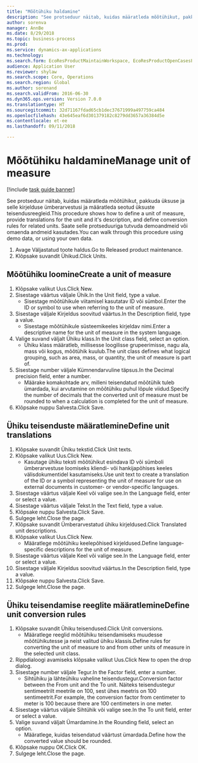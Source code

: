 ```yaml
--- 
title: "Mõõtühiku haldamine"
description: "See protseduur näitab, kuidas määratleda mõõtühikut, pakkuda üksuse ja selle kirjelduse ümberarvestusi ja määratleda seotud üksuste teisendusreegleid."
author: sorenva
manager: AnnBe
ms.date: 8/29/2018
ms.topic: business-process
ms.prod: 
ms.service: dynamics-ax-applications
ms.technology: 
ms.search.form: EcoResProductMaintainWorkspace, EcoResProductOpenCasesFormPart, UnitOfMeasure, UnitOfMeasureReportingTranslation, UnitOfMeasureTranslation, UnitOfMeasureConversion, UnitOfMeasureConversionEditOrCreate, UnitOfMeasureLookup
audience: Application User
ms.reviewer: shylaw
ms.search.scope: Core, Operations
ms.search.region: Global
ms.author: sorenand
ms.search.validFrom: 2016-06-30
ms.dyn365.ops.version: Version 7.0.0
ms.translationtype: HT
ms.sourcegitcommit: 32d71167fdad65cb1dec37671999a497759ca484
ms.openlocfilehash: 43e645eaf6d301379182c8279dd3657a36384d5e
ms.contentlocale: et-ee
ms.lasthandoff: 09/11/2018

---
```

# <a name="manage-unit-of-measure"></a><span data-ttu-id="11894-103">Mõõtühiku haldamine</span><span class="sxs-lookup"><span data-stu-id="11894-103">Manage unit of measure</span></span>

[!include [task guide banner](../../includes/task-guide-banner.md)]

<span data-ttu-id="11894-104">See protseduur näitab, kuidas määratleda mõõtühikut, pakkuda üksuse ja selle kirjelduse ümberarvestusi ja määratleda seotud üksuste teisendusreegleid.</span><span class="sxs-lookup"><span data-stu-id="11894-104">This procedure shows how to define a unit of measure, provide translations for the unit and it's description, and define conversion rules for related units.</span></span> <span data-ttu-id="11894-105">Saate selle protseduuriga tutvuda demoandmeid või omaenda andmeid kasutades.</span><span class="sxs-lookup"><span data-stu-id="11894-105">You can walk through this procedure using demo data, or using your own data.</span></span>

1. <span data-ttu-id="11894-106">Avage Väljastatud toote haldus.</span><span class="sxs-lookup"><span data-stu-id="11894-106">Go to Released product maintenance.</span></span>
2. <span data-ttu-id="11894-107">Klõpsake suvandit Ühikud.</span><span class="sxs-lookup"><span data-stu-id="11894-107">Click Units.</span></span>

## <a name="create-a-unit-of-measure"></a><span data-ttu-id="11894-108">Mõõtühiku loomine</span><span class="sxs-lookup"><span data-stu-id="11894-108">Create a unit of measure</span></span>
1. <span data-ttu-id="11894-109">Klõpsake valikut Uus.</span><span class="sxs-lookup"><span data-stu-id="11894-109">Click New.</span></span>
2. <span data-ttu-id="11894-110">Sisestage väärtus väljale Ühik.</span><span class="sxs-lookup"><span data-stu-id="11894-110">In the Unit field, type a value.</span></span>
    * <span data-ttu-id="11894-111">Sisestage mõõtühikule viitamisel kasutatav ID või sümbol.</span><span class="sxs-lookup"><span data-stu-id="11894-111">Enter the ID or symbol to use when referring to the unit of measure.</span></span>  
3. <span data-ttu-id="11894-112">Sisestage väljale Kirjeldus soovitud väärtus.</span><span class="sxs-lookup"><span data-stu-id="11894-112">In the Description field, type a value.</span></span>
    * <span data-ttu-id="11894-113">Sisestage mõõtühikule süsteemikeeles kirjeldav nimi.</span><span class="sxs-lookup"><span data-stu-id="11894-113">Enter a descriptive name for the unit of measure in the system language.</span></span>  
4. <span data-ttu-id="11894-114">Valige suvand väljalt Ühiku klass.</span><span class="sxs-lookup"><span data-stu-id="11894-114">In the Unit class field, select an option.</span></span>
    * <span data-ttu-id="11894-115">Ühiku klass määratleb, millisesse loogilisse grupeerimisse, nagu ala, mass või kogus, mõõtühik kuulub.</span><span class="sxs-lookup"><span data-stu-id="11894-115">The unit class defines what logical grouping, such as area, mass, or quantity, the unit of measure is part of.</span></span>  
5. <span data-ttu-id="11894-116">Sisestage number väljale Kümnendarvuline täpsus.</span><span class="sxs-lookup"><span data-stu-id="11894-116">In the Decimal precision field, enter a number.</span></span>
    * <span data-ttu-id="11894-117">Määrake komakohtade arv, milleni teisendatud mõõtühik tuleb ümardada, kui arvutamine on mõõtühiku puhul lõpule viidud.</span><span class="sxs-lookup"><span data-stu-id="11894-117">Specify the number of decimals that the converted unit of measure must be rounded to when a calculation is completed for the unit of measure.</span></span>  
6. <span data-ttu-id="11894-118">Klõpsake nuppu Salvesta.</span><span class="sxs-lookup"><span data-stu-id="11894-118">Click Save.</span></span>

## <a name="define-unit-translations"></a><span data-ttu-id="11894-119">Ühiku teisenduste määratlemine</span><span class="sxs-lookup"><span data-stu-id="11894-119">Define unit translations</span></span>
1. <span data-ttu-id="11894-120">Klõpsake suvandit Ühiku tekstid.</span><span class="sxs-lookup"><span data-stu-id="11894-120">Click Unit texts.</span></span>
2. <span data-ttu-id="11894-121">Klõpsake valikut Uus.</span><span class="sxs-lookup"><span data-stu-id="11894-121">Click New.</span></span>
    * <span data-ttu-id="11894-122">Kasutage ühiku teksti mõõtühikut esindava ID või sümboli ümberarvestuse loomiseks kliendi- või hankijapõhises keeles välisdokumentidel kasutamiseks.</span><span class="sxs-lookup"><span data-stu-id="11894-122">Use unit text to create a translation of the ID or a symbol representing the unit of measure for use on external documents in customer- or vendor-specific languages.</span></span>  
3. <span data-ttu-id="11894-123">Sisestage väärtus väljale Keel või valige see.</span><span class="sxs-lookup"><span data-stu-id="11894-123">In the Language field, enter or select a value.</span></span>
4. <span data-ttu-id="11894-124">Sisestage väärtus väljale Tekst.</span><span class="sxs-lookup"><span data-stu-id="11894-124">In the Text field, type a value.</span></span>
5. <span data-ttu-id="11894-125">Klõpsake nuppu Salvesta.</span><span class="sxs-lookup"><span data-stu-id="11894-125">Click Save.</span></span>
6. <span data-ttu-id="11894-126">Sulgege leht.</span><span class="sxs-lookup"><span data-stu-id="11894-126">Close the page.</span></span>
7. <span data-ttu-id="11894-127">Klõpsake suvandit Ümberarvestatud ühiku kirjeldused.</span><span class="sxs-lookup"><span data-stu-id="11894-127">Click Translated unit descriptions.</span></span>
8. <span data-ttu-id="11894-128">Klõpsake valikut Uus.</span><span class="sxs-lookup"><span data-stu-id="11894-128">Click New.</span></span>
    * <span data-ttu-id="11894-129">Määratlege mõõtühiku keelepõhised kirjeldused.</span><span class="sxs-lookup"><span data-stu-id="11894-129">Define language-specific descriptions for the unit of measure.</span></span>  
9. <span data-ttu-id="11894-130">Sisestage väärtus väljale Keel või valige see.</span><span class="sxs-lookup"><span data-stu-id="11894-130">In the Language field, enter or select a value.</span></span>
10. <span data-ttu-id="11894-131">Sisestage väljale Kirjeldus soovitud väärtus.</span><span class="sxs-lookup"><span data-stu-id="11894-131">In the Description field, type a value.</span></span>
11. <span data-ttu-id="11894-132">Klõpsake nuppu Salvesta.</span><span class="sxs-lookup"><span data-stu-id="11894-132">Click Save.</span></span>
12. <span data-ttu-id="11894-133">Sulgege leht.</span><span class="sxs-lookup"><span data-stu-id="11894-133">Close the page.</span></span>

## <a name="define-unit-conversion-rules"></a><span data-ttu-id="11894-134">Ühiku teisendamise reeglite määratlemine</span><span class="sxs-lookup"><span data-stu-id="11894-134">Define unit conversion rules</span></span>
1. <span data-ttu-id="11894-135">Klõpsake suvandit Ühiku teisendused.</span><span class="sxs-lookup"><span data-stu-id="11894-135">Click Unit conversions.</span></span>
    * <span data-ttu-id="11894-136">Määratlege reeglid mõõtühiku teisendamiseks muudesse mõõtühikutesse ja neist valitud ühiku klassis.</span><span class="sxs-lookup"><span data-stu-id="11894-136">Define rules for converting the unit of measure to and from other units of measure in the selected unit class.</span></span>  
2. <span data-ttu-id="11894-137">Rippdialoogi avamiseks klõpsake valikut Uus.</span><span class="sxs-lookup"><span data-stu-id="11894-137">Click New to open the drop dialog.</span></span>
3. <span data-ttu-id="11894-138">Sisestage number väljale Tegur.</span><span class="sxs-lookup"><span data-stu-id="11894-138">In the Factor field, enter a number.</span></span>
    * <span data-ttu-id="11894-139">Sihtühiku ja lähteühiku vaheline teisendustegur.</span><span class="sxs-lookup"><span data-stu-id="11894-139">Conversion factor between the From unit and the To unit.</span></span> <span data-ttu-id="11894-140">Näiteks teisendustegur sentimeetrilt meetrile on 100, sest ühes meetris on 100 sentimeetrit.</span><span class="sxs-lookup"><span data-stu-id="11894-140">For example, the conversion factor from centimeter to meter is 100 because there are 100 centimeters in one meter.</span></span>  
4. <span data-ttu-id="11894-141">Sisestage väärtus väljale Sihtühik või valige see.</span><span class="sxs-lookup"><span data-stu-id="11894-141">In the To unit field, enter or select a value.</span></span>
5. <span data-ttu-id="11894-142">Valige suvand väljalt Ümardamine.</span><span class="sxs-lookup"><span data-stu-id="11894-142">In the Rounding field, select an option.</span></span>
    * <span data-ttu-id="11894-143">Määratlege, kuidas teisendatud väärtust ümardada.</span><span class="sxs-lookup"><span data-stu-id="11894-143">Define how the converted value should be rounded.</span></span>  
6. <span data-ttu-id="11894-144">Klõpsake nuppu OK.</span><span class="sxs-lookup"><span data-stu-id="11894-144">Click OK.</span></span>
7. <span data-ttu-id="11894-145">Sulgege leht.</span><span class="sxs-lookup"><span data-stu-id="11894-145">Close the page.</span></span>


